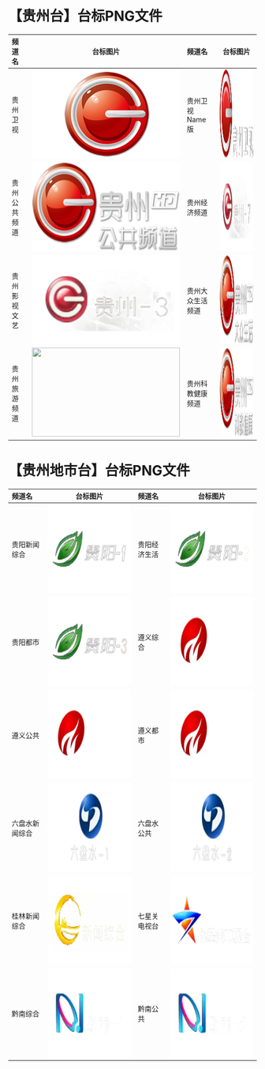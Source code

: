 # 【贵州台】台标PNG文件
|频道名|台标图片|频道名|台标图片|
|:---|:---:|:---|:---:|
|贵州卫视|<img src="https://raw.githubusercontent.com/love599/TVLogo/main/logo/卫视/贵州卫视.png" width="300" height="180">|贵州卫视Name版|<img src="https://raw.githubusercontent.com/love599/TVLogo/main/logo/贵州/贵州卫视.png" width="300" height="180">|
|贵州公共频道|<img src="https://raw.githubusercontent.com/love599/TVLogo/main/logo/贵州/贵州公共.png" width="300" height="180">|贵州经济频道|<img src="https://raw.githubusercontent.com/love599/TVLogo/main/logo/贵州/贵州经济.png" width="300" height="180">|
|贵州影视文艺|<img src="https://raw.githubusercontent.com/love599/TVLogo/main/logo/贵州/贵州影视文艺.png" width="300" height="180">|贵州大众生活频道|<img src="https://raw.githubusercontent.com/love599/TVLogo/main/logo/贵州/贵州大众生活.png" width="300" height="180">|
|贵州旅游频道|<img src="https://raw.githubusercontent.com/love599/TVLogo/main/logo/贵州/贵州旅游.png" width="300" height="180">|贵州科教健康频道|<img src="https://raw.githubusercontent.com/love599/TVLogo/main/logo/贵州/贵州科教健康.png" width="300" height="180">|

# 【贵州地市台】台标PNG文件
|频道名|台标图片|频道名|台标图片|
|:---|:---:|:---|:---:|
|贵阳新闻综合|<img src="https://raw.githubusercontent.com/love599/TVLogo/main/logo/贵州/贵阳新闻综合.png" width="300" height="180">|贵阳经济生活|<img src="https://raw.githubusercontent.com/love599/TVLogo/main/logo/贵州/贵阳经济生活.png" width="300" height="180">|
|贵阳都市|<img src="https://raw.githubusercontent.com/love599/TVLogo/main/logo/贵州/贵阳都市.png" width="300" height="180">|遵义综合|<img src="https://raw.githubusercontent.com/love599/TVLogo/main/logo/贵州/遵义综合.png" width="300" height="180">|
|遵义公共|<img src="https://raw.githubusercontent.com/love599/TVLogo/main/logo/贵州/遵义公共.png" width="300" height="180">|遵义都市|<img src="https://raw.githubusercontent.com/love599/TVLogo/main/logo/贵州/遵义都市.png" width="300" height="180">|
|六盘水新闻综合|<img src="https://raw.githubusercontent.com/love599/TVLogo/main/logo/贵州/六盘水新闻综合.png" width="300" height="180">|六盘水公共|<img src="https://raw.githubusercontent.com/love599/TVLogo/main/logo/贵州/六盘水公共.png" width="300" height="180">|
|桂林新闻综合|<img src="https://raw.githubusercontent.com/love599/TVLogo/main/logo/贵州/桂林新闻综合.png" width="300" height="180">|七星关电视台|<img src="https://raw.githubusercontent.com/love599/TVLogo/main/logo/贵州/七星关电视台.png" width="300" height="180">|
|黔南综合|<img src="https://raw.githubusercontent.com/love599/TVLogo/main/logo/贵州/黔南综合.png" width="300" height="180">|黔南公共|<img src="https://raw.githubusercontent.com/love599/TVLogo/main/logo/贵州/黔南公共.png" width="300" height="180">|
